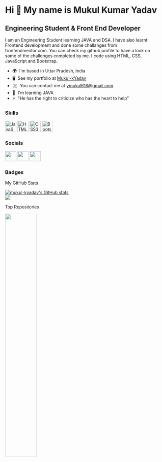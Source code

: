Hi 👋 My name is Mukul Kumar Yadav
==================================

Engineering Student & Front End Developer
-----------------------------------------

I am an Engineering Student learning JAVA and DSA. I have also learnt Frontend development and done some challanges from frontendmentor.com. You can check my github profile to have a look on some of the challenges completed by me. I code using HTML, CSS, JavaScript and Bootstrap.

*   🌍  I'm based in Uttar Pradesh, India
*   🖥️  See my portfolio at [Mukul-kYadav](http://mukul-kyadav.github.io/my-portfolio)
*   ✉️  You can contact me at [ymukul618@gmail.com](mailto:ymukul618@gmail.com)
*   🧠  I'm learning JAVA
*   ⚡  "He has the right to criticize who has the heart to help"

### Skills

<p align="left">
<a href="https://developer.mozilla.org/en-US/docs/Web/JavaScript" target="_blank" rel="noreferrer"><img src="https://raw.githubusercontent.com/danielcranney/readme-generator/main/public/icons/skills/javascript-colored.svg" width="36" height="36" alt="JavaScript" /></a>
<a href="https://developer.mozilla.org/en-US/docs/Glossary/HTML5" target="_blank" rel="noreferrer"><img src="https://raw.githubusercontent.com/danielcranney/readme-generator/main/public/icons/skills/html5-colored.svg" width="36" height="36" alt="HTML5" /></a>
<a href="https://www.w3.org/TR/CSS/#css" target="_blank" rel="noreferrer"><img src="https://raw.githubusercontent.com/danielcranney/readme-generator/main/public/icons/skills/css3-colored.svg" width="36" height="36" alt="CSS3" /></a>
<a href="https://getbootstrap.com/" target="_blank" rel="noreferrer"><img src="https://raw.githubusercontent.com/danielcranney/readme-generator/main/public/icons/skills/bootstrap-colored.svg" width="36" height="36" alt="Bootstrap" /></a>
</p>
                    
### Socials
                  
                  
<p align="left">                 
<a href="https://www.github.com/mukul-kyadav" target="_blank" rel="noreferrer"><img src="https://raw.githubusercontent.com/danielcranney/readme-generator/main/public/icons/socials/github.svg" width="36" height="32" /></a>
<a href="https://www.linkedin.com/in/mukul-kr-yadav-5082b020b/" target="_blank" rel="noreferrer"><img src="https://raw.githubusercontent.com/danielcranney/readme-generator/main/public/icons/socials/linkedin.svg" width="36" height="32" /></a>                        
<a href="https://www.twitter.com/Mukul_Kyadav" target="_blank" rel="noreferrer"><img src="https://raw.githubusercontent.com/danielcranney/readme-generator/main/public/icons/socials/twitter.svg" width="36" height="32" /></a>
</p>


### Badges

<p align="left"> 
<p>My GitHub Stats</p>
<div><a href="http://www.github.com/mukul-kyadav"><img src="https://github-readme-stats.vercel.app/api?username=mukul-kyadav&show_icons=true&hide=prs,issues,contribs&title_color=0891b2&text_color=ffffff&icon_color=0891b2&bg_color=1c1917&hide_border=true&show_icons=true" alt="mukul-kyadav's GitHub stats" /></a></div>
<a href="http://www.github.com/mukul-kyadav"><img src="https://github-readme-streak-stats.herokuapp.com/?user=mukul-kyadav&stroke=ffffff&background=1c1917&ring=0891b2&fire=0891b2&currStreakNum=ffffff&currStreakLabel=0891b2&sideNums=ffffff&sideLabels=ffffff&dates=ffffff&hide_border=true" /></a>
</p>

<p>Top Repositories</p>
<div width="100%" align="center"><a href="https://github.com/mukul-kyadav/my-portfolio" align="left"><img align="left" width="45%" src="https://github-readme-stats.vercel.app/api/pin/?username=mukul-kyadav&repo=my-portfolio&title_color=0891b2&text_color=ffffff&icon_color=0891b2&bg_color=1c1917&hide_border=true&locale=en" /></a>

